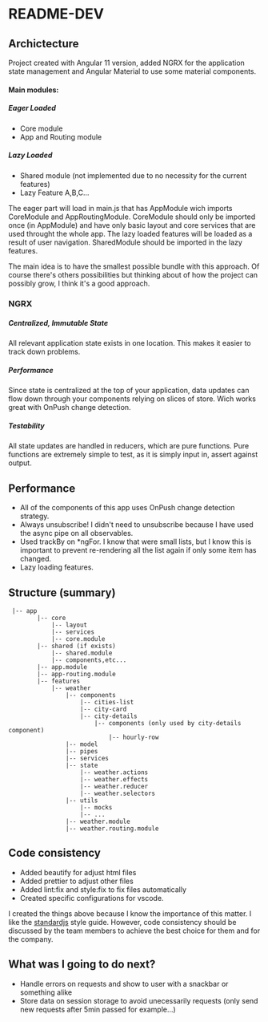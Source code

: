 # README-DEV

## Archictecture

Project created with Angular 11 version, added NGRX for the application state management and Angular Material to use some material components.

#### Main modules:

##### Eager Loaded

- Core module
- App and Routing module

##### Lazy Loaded

- Shared module (not implemented due to no necessity for the current features)
- Lazy Feature A,B,C...

The eager part will load in main.js that has AppModule wich imports CoreModule and AppRoutingModule. CoreModule should only be imported once (in AppModule) and have only basic layout and core services that are used throught the whole app.
The lazy loaded features will be loaded as a result of user navigation. SharedModule should be imported in the lazy features.

The main idea is to have the smallest possible bundle with this approach. Of course there's others possibilities but thinking about of how the project can possibly grow, I think it's a good approach.

### NGRX

##### Centralized, Immutable State

All relevant application state exists in one location. This makes it easier to track down problems.

##### Performance

Since state is centralized at the top of your application, data updates can flow down through your components relying on slices of store. Wich works great with OnPush change detection.

##### Testability

All state updates are handled in reducers, which are pure functions. Pure functions are extremely simple to test, as it is simply input in, assert against output.

## Performance

- All of the components of this app uses OnPush change detection strategy.
- Always unsubscribe! I didn't need to unsubscribe because I have used the async pipe on
  all observables.
- Used trackBy on \*ngFor. I know that were small lists, but I know this is important
  to prevent re-rendering all the list again if only some item has changed.
- Lazy loading features.

## Structure (summary)

```
 |-- app
        |-- core
            |-- layout
            |-- services
            |-- core.module
        |-- shared (if exists)
            |-- shared.module
            |-- components,etc...
        |-- app.module
        |-- app-routing.module
        |-- features
            |-- weather
                |-- components
                    |-- cities-list
                    |-- city-card
                    |-- city-details
                        |-- components (only used by city-details component)
                            |-- hourly-row
                |-- model
                |-- pipes
                |-- services
                |-- state
                    |-- weather.actions
                    |-- weather.effects
                    |-- weather.reducer
                    |-- weather.selectors
                |-- utils
                    |-- mocks
                    |-- ...
                |-- weather.module
                |-- weather.routing.module
```

## Code consistency

- Added beautify for adjust html files
- Added prettier to adjust other files
- Added lint:fix and style:fix to fix files automatically
- Created specific configurations for vscode.

I created the things above because I know the importance of this matter. I like the [standardjs](https://standardjs.com/) style guide. However, code consistency should be discussed by the team members to achieve the best choice for them and for the company.

## What was I going to do next?

- Handle errors on requests and show to user with a snackbar or something alike
- Store data on session storage to avoid unecessarily requests (only send new requests after 5min passed for example...)
